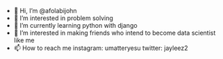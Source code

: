 - 👋 Hi, I’m @afolabijohn
- 👀 I’m interested in problem solving
- 🌱 I’m currently learning python with django
- 💞️ I’m interested in making friends who intend to become data scientist like me
- 📫 How to reach me instagram: umatteryesu twitter: jayleez2

<!---
afolabijohn/afolabijohn is a ✨ special ✨ repository because its `README.md` (this file) appears on your GitHub profile.
You can click the Preview link to take a look at your changes.
--->
